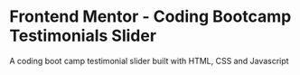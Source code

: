 # Frontend Mentor - Coding Bootcamp Testimonials Slider
A coding boot camp testimonial slider built with HTML, CSS and Javascript


